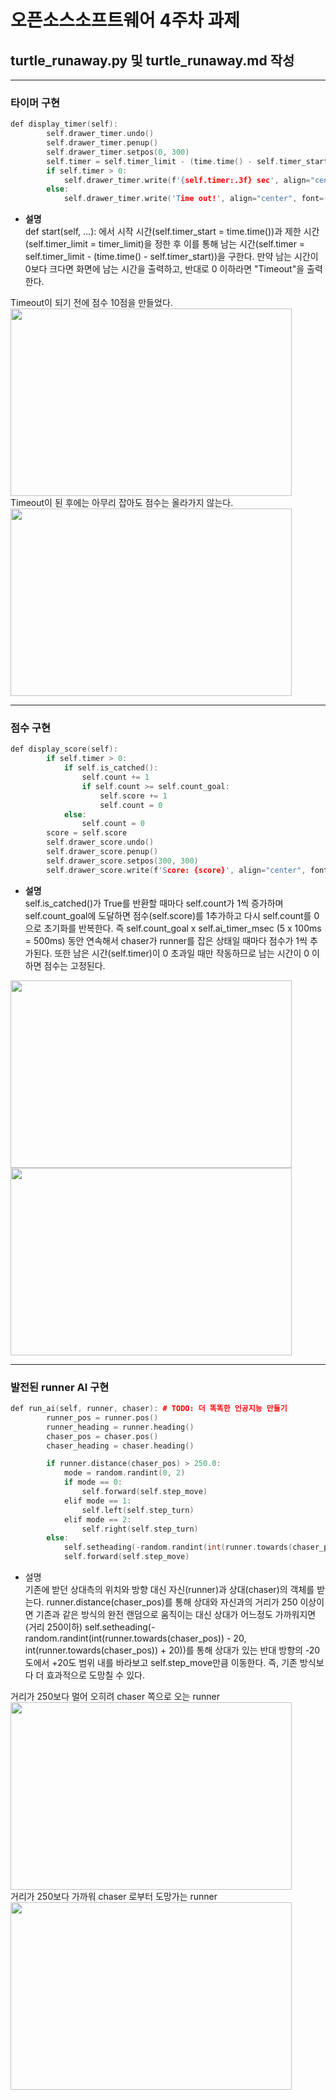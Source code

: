 # 오픈소스소프트웨어 4주차 과제

## turtle_runaway.py 및 turtle_runaway.md 작성

- - -
### 타이머 구현
```cpp
def display_timer(self):
        self.drawer_timer.undo()
        self.drawer_timer.penup()
        self.drawer_timer.setpos(0, 300)
        self.timer = self.timer_limit - (time.time() - self.timer_start)
        if self.timer > 0:
            self.drawer_timer.write(f'{self.timer:.3f} sec', align="center", font=("Consolas", 32, "bold"))
        else:
            self.drawer_timer.write('Time out!', align="center", font=("Consolas", 32, "bold"))
```
* **설명**  
def start(self, ...): 에서 시작 시간(self.timer_start = time.time())과 제한 시간(self.timer_limit = timer_limit)을 정한 후 이를 통해 남는 시간(self.timer = self.timer_limit - (time.time() - self.timer_start))을 구한다. 만약 남는 시간이 0보다 크다면 화면에 남는 시간을 출력하고, 반대로 0 이하라면 "Timeout"을 출력한다. 
<!--
![image](https://user-images.githubusercontent.com/113341200/193529380-c99e8eab-c22e-4799-bb76-9fa965f38f11.png)
![image](https://user-images.githubusercontent.com/113341200/193531986-ab8fee60-9b81-48f0-9b0a-15383404e447.png)
-->
Timeout이 되기 전에 점수 10점을 만들었다.  
<img src="https://user-images.githubusercontent.com/113341200/193529380-c99e8eab-c22e-4799-bb76-9fa965f38f11.png" width="450" height="300"/>  
Timeout이 된 후에는 아무리 잡아도 점수는 올라가지 않는다.  
<img src="https://user-images.githubusercontent.com/113341200/193531986-ab8fee60-9b81-48f0-9b0a-15383404e447.png" width="450" height="300"/>


- - -
### 점수 구현
```cpp
def display_score(self):
        if self.timer > 0:
            if self.is_catched():
                self.count += 1
                if self.count >= self.count_goal:
                    self.score += 1
                    self.count = 0
            else:
                self.count = 0
        score = self.score
        self.drawer_score.undo()
        self.drawer_score.penup()
        self.drawer_score.setpos(300, 300)
        self.drawer_score.write(f'Score: {score}', align="center", font=("Consolas", 22, "bold"))
```
* **설명**  
self.is_catched()가 True를 반환할 때마다 self.count가 1씩 증가하며 self.count_goal에 도달하면 점수(self.score)를 1추가하고 다시 self.count를 0으로 초기화를 반복한다. 즉 self.count_goal x self.ai_timer_msec (5 x 100ms = 500ms) 동안 연속해서 chaser가 runner를 잡은 상태일 때마다 점수가 1씩 추가된다. 또한 남은 시간(self.timer)이 0 초과일 때만 작동하므로 남는 시간이 0 이하면 점수는 고정된다.
<!--
![image](https://user-images.githubusercontent.com/113341200/193535181-4fbb8eb9-f365-4d59-a15f-38d49fd35d71.png)
![image](https://user-images.githubusercontent.com/113341200/193535281-a144c0e6-9f3a-4224-9a53-41e92a455336.png)
-->
<img src="https://user-images.githubusercontent.com/113341200/193535181-4fbb8eb9-f365-4d59-a15f-38d49fd35d71.png" width="450" height="300"/>
<img src="https://user-images.githubusercontent.com/113341200/193535281-a144c0e6-9f3a-4224-9a53-41e92a455336.png" width="450" height="300"/>


- - -
### 발전된 runner AI 구현
```cpp
def run_ai(self, runner, chaser): # TODO: 더 똑똑한 인공지능 만들기
        runner_pos = runner.pos()
        runner_heading = runner.heading()
        chaser_pos = chaser.pos()
        chaser_heading = chaser.heading()

        if runner.distance(chaser_pos) > 250.0:
            mode = random.randint(0, 2)
            if mode == 0:
                self.forward(self.step_move)
            elif mode == 1:
                self.left(self.step_turn)
            elif mode == 2:
                self.right(self.step_turn)
        else:
            self.setheading(-random.randint(int(runner.towards(chaser_pos)) - 20, int(runner.towards(chaser_pos)) + 20)) # chaser의 반대 각도의 -20도 ~ +20도의 범위로 회전
            self.forward(self.step_move)
```
* 설명  
기존에 받던 상대측의 위치와 방향 대신 자신(runner)과 상대(chaser)의 객체를 받는다. runner.distance(chaser_pos)를 통해 상대와 자신과의 거리가 250 이상이면 기존과 같은 방식의 완전 랜덤으로 움직이는 대신 상대가 어느정도 가까워지면(거리 250이하) self.setheading(-random.randint(int(runner.towards(chaser_pos)) - 20, int(runner.towards(chaser_pos)) + 20))를 통해 상대가 있는 반대 방향의 -20도에서 +20도 범위 내를 바라보고 self.step_move만큼 이동한다. 즉, 기존 방식보다 더 효과적으로 도망칠 수 있다.
<!--
![image](https://user-images.githubusercontent.com/113341200/193535937-63e86cbd-36f3-484f-bbd1-692495e6832c.png)
![image](https://user-images.githubusercontent.com/113341200/193535981-9239ef3a-cc96-4dfe-8aef-4d4c8a73969c.png)
-->
거리가 250보다 멀어 오히려 chaser 쪽으로 오는 runner  
<img src="https://user-images.githubusercontent.com/113341200/193535937-63e86cbd-36f3-484f-bbd1-692495e6832c.png" width="450" height="300"/>  
거리가 250보다 가까워 chaser 로부터 도망가는 runner  
<img src="https://user-images.githubusercontent.com/113341200/193535981-9239ef3a-cc96-4dfe-8aef-4d4c8a73969c.png" width="450" height="300"/>
